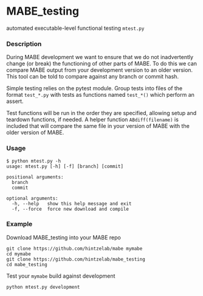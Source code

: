 # MABE_testing
automated executable-level functional testing
`mtest.py`

### Description
During MABE development we want to ensure that
we do not inadvertently change (or break) the
functioning of other parts of MABE. To do this
we can compare MABE output from your development
version to an older version. This tool can be
told to compare against any branch or commit
hash.

Simple testing relies on the pytest module.
Group tests into files of the format `test_*.py`
with tests as functions named `test_*()` which
perform an assert.

Test functions will be run in the order they are
specified, allowing setup and teardown functions,
if needed. A helper function `ABdiff(filename)` is
included that will compare the same file in your
version of MABE with the older version of MABE.

### Usage
```
$ python mtest.py -h
usage: mtest.py [-h] [-f] [branch] [commit]

positional arguments:
  branch
  commit

optional arguments:
  -h, --help   show this help message and exit
  -f, --force  force new download and compile
```

### Example
Download MABE_testing into your MABE repo

```
git clone https://github.com/hintzelab/mabe mymabe
cd mymabe
git clone https://github.com/hintzelab/mabe_testing
cd mabe_testing
```

Test your `mymabe` build against development
```
python mtest.py development
```
